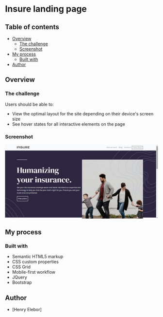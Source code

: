 #  Insure landing page

## Table of contents

- [Overview](#overview)
  - [The challenge](#the-challenge)
  - [Screenshot](#screenshot)
- [My process](#my-process)
  - [Built with](#built-with)
- [Author](#author)

## Overview

### The challenge
Users should be able to:

- View the optimal layout for the site depending on their device's screen size
- See hover states for all interactive elements on the page

### Screenshot

![](./insure.png)

## My process

### Built with

- Semantic HTML5 markup
- CSS custom properties
- CSS Grid
- Mobile-first workflow
- JQuery
- Bootstrap

## Author

- [Henry Elebor]